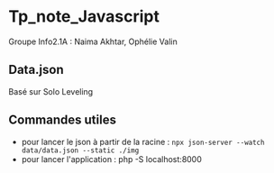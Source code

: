 # Tp_note_Javascript  

Groupe Info2.1A : Naima Akhtar, Ophélie Valin  

## Data.json  
Basé sur Solo Leveling  

## Commandes utiles

- pour lancer le json à partir de la racine : `npx json-server --watch data/data.json --static ./img`
- pour lancer l'application : php -S localhost:8000